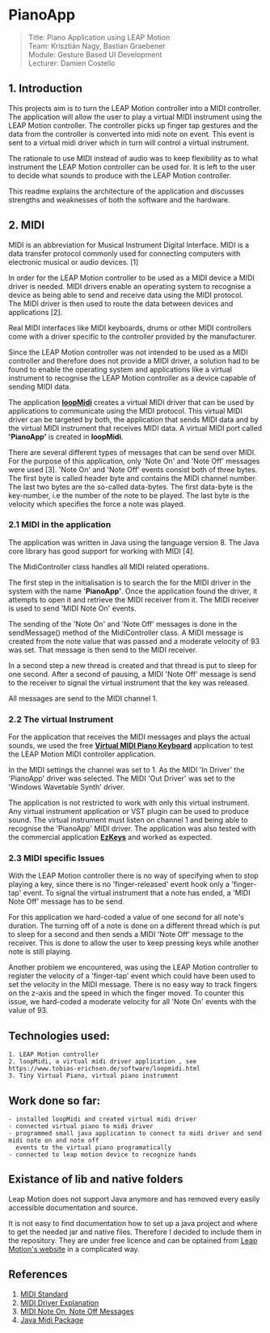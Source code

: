 # PianoApp
>Title: Piano Application using LEAP Motion  
Team: Krisztián Nagy, Bastian Graebener  
Module: Gesture Based UI Development  
Lecturer: Damien Costello  

## 1. Introduction

This projects aim is to turn the LEAP Motion controller into a MIDI controller.   
The application will allow the user to play a virtual MIDI instrument using the LEAP Motion controller.
The controller picks up finger tap gestures and the data from the controller
is converted into midi note on event. This event is sent to
a virtual midi driver which in turn will control a virtual instrument.

The rationale to use MIDI instead of audio was to keep flexibility as to what instrument the LEAP Motion controller can
be used for. It is left to the user to decide what sounds to produce with the LEAP Motion controller.
 
This readme explains the architecture of the application and discusses strengths and weaknesses of both the software and the hardware.

## 2. MIDI
MIDI is an abbreviation for Musical Instrument Digital Interface. MIDI is a data transfer protocol commonly used for
connecting computers with electronic musical or audio devices. [1]    

In order for the LEAP Motion controller to be used as a MIDI device a MIDI driver is needed. MIDI drivers enable an
operating system to recognise a device as being able to send and receive data using the MIDI protocol.  
The MIDI driver is then used to route the data between devices and applications [2].

Real MIDI interfaces like MIDI keyboards, drums or other MIDI controllers come with a driver specific to the controller 
provided by the manufacturer. 
 
Since the LEAP Motion controller was not intended to be used as a MIDI controller and therefore does not provide a 
MIDI driver, a solution had to be found to enable the operating system and applications like a virtual instrument
to recognise the LEAP Motion controller as a device capable of sending MIDI data.  

The application [**loopMidi**](https://www.tobias-erichsen.de/software/loopmidi.html) creates a virtual MIDI driver that
can be used by applications to communicate using the MIDI protocol.  This virtual MIDI driver can be targeted by both, the 
application that sends MIDI data and by the virtual MIDI instrument that receives MIDI data. A virtual MIDI port called 
__'PianoApp'__  is created in **loopMidi**. 

There are several different types of messages that can be send over MIDI. For the purpose of this application, only
'Note On' and 'Note Off' messages were used [3]. 'Note On' and 'Note Off' events consist both of three bytes. The first byte
is called header byte and contains the MIDI channel number. The last two bytes are the so-called data-bytes. The first 
data-byte is the key-number, i.e the number of the note to be played. The last byte is the velocity which specifies 
the force a note was played.

### 2.1 MIDI in the application
The application was written in Java using the language version 8. The Java core library has good support for working
with MIDI [4].

The MidiController class handles all MIDI related operations. 

The first step in the initialisation is to search the for the MIDI driver in the system with the name '__PianoApp'__. Once
the application found the driver, it attempts to open it and retrieve the MIDI receiver from it. The MIDI receiver is used to send 
'MIDI Note On' events.

The sending of the 'Note On' and 'Note Off' messages is done in the sendMessage() method of the MidiController class.
A MIDI message is created from the note value that was passed and a moderate velocity of 93 was set. That message
is then send to the MIDI receiver. 

In a second step a new thread is created and that thread is put to sleep for one second. After a second of pausing,
a MIDI 'Note Off' message is send to the receiver to signal the virtual instrument that the key was released.

All messages are send to the MIDI channel 1.
 
### 2.2 The virtual Instrument
For the application that receives the MIDI messages and plays the actual sounds, we used the free 
[__Virtual MIDI Piano Keyboard__](http://vmpk.sourceforge.net/) application to test the LEAP Motion MIDI controller application. 

In the MIDI settings the channel was set to 1. As the MIDI 'In Driver' the 'PianoApp' driver was selected. The MIDI 'Out
Driver' was set to the 'Windows Wavetable Synth' driver. 

The application is not restricted to work with only this virtual instrument. Any virtual instrument application or 
VST plugin can be used to produce sound. The virtual instrument must listen on channel 1 and being able to recognise
the 'PianoApp' MIDI driver. The application was also tested with the commercial application 
[__EzKeys__](https://www.toontrack.com/ezkeys-line/) and worked as expected.

### 2.3 MIDI specific Issues 
With the LEAP Motion controller there is no way of specifying when to stop playing a key, since there is no 
'finger-released' event hook only a 'finger-tap' event. To signal the virtual instrument that a note has ended, 
a 'MIDI Note Off' message has to be send. 

For this application we hard-coded a value of one second for all note's duration. The turning off of a note is done on a
different thread which is put to sleep for a second and then sends a MIDI 'Note Off' message to the receiver. This is
done to allow the user to keep pressing keys while another note is still playing.

Another problem we encountered, was using the LEAP Motion controller to register the velocity of a 'finger-tap' event which
could have been used to set the velocity in the MIDI message. There is no easy way to track fingers on the z-axis and 
the speed in which the finger moved. To counter this issue,  we hard-coded a moderate velocity for all 'Note On' events 
with the value of 93.

## Technologies used:
    1. LEAP Motion controller
    2. loopMidi, a virtual midi driver application , see https://www.tobias-erichsen.de/software/loopmidi.html
    3. Tiny Virtual Piano, virtual piano instrument 
   

## Work done so far:
    - installed loopMidi and created virtual midi driver
    - connected virtual piano to midi driver
    - programmed small java application to connect to midi driver and send midi note on and note off 
      events to the virtual piano programatically
    - connected to leap motion device to recognize hands

## Existance of lib and native folders
Leap Motion does not support Java anymore and has removed every easily accessible documentation and source. 

It is not easy to find documentation how to set up a java project and where to get the needed jar and native files. Therefore I decided to include them in the repository. They are under free licence and can be optained from [Leap Motion's website](https://www.leapmotion.com/setup/desktop/windows/) in a complicated way.

## References
1. [MIDI Standard](https://www.midi.org/specifications)
1. [MIDI Driver Explanation](https://www.sweetwater.com/insync/midi-driver/)
1. [MIDI Note On, Note Off Messages](http://tonalsoft.com/pub/pitch-bend/pitch.2005-08-31.17-00.aspx)
1. [Java Midi Package](https://docs.oracle.com/javase/tutorial/sound/overview-MIDI.html)
